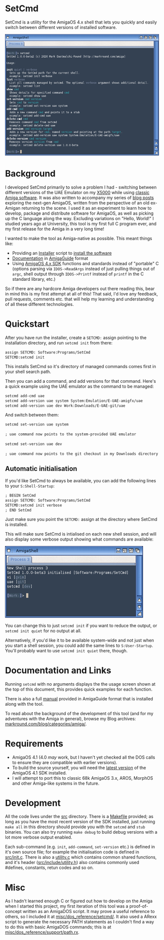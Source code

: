 # SetCmd

SetCmd is a utility for the AmigaOS 4.x shell that lets you quickly and easily switch between different versions of installed software.

![SetCmd usage screen](misc/images/usage.png)

# Background

I developed SetCmd primarily to solve a problem I had - switching between different versions of the UAE Emulator on my [X5000](https://www.markround.com/blog/2018/10/10/new-amiga-x5000/) while using [classic Amiga software](http://www.markround.com/blog/2018/10/30/classic-amiga-emulation-on-the-x5000/). It was also written to accompany my series of [blog posts](http://www.markround.com/blog/categories/amiga/) exploring the next-gen AmigaOS, written from the perspective of an old ex-Amigan returning to the scene. I used it as an experiment to learn how to develop, package and distribute software for AmigaOS, as well as picking up the C language along the way. Excluding variations on "Hello, World!" I studied years ago at University, this tool is my first full C program ever, and my first release for the Amiga in a very long time! 

I wanted to make the tool as Amiga-native as possible. This meant things like:

 * Providing an [Installer](http://aminet.net/package/util/misc/Installer-43_3) script to [install the software](Install_SetCmd)
 * [Documentation](SetCmd.guide) in [AmigaGuide](*https://en.wikipedia.org/wiki/AmigaGuide) format 
 * Using [AmigaOS 4.x SDK](https://wiki.amigaos.net/wiki/Autodocs:Main) functions and standards instead of "portable" C (options parsing via `IDOS->ReadArgs` instead of just pulling things out of `argc`, shell output through `IDOS->Printf` instead of `printf` in the C standard library, etc.)

So if there are any hardcore Amiga developers out there reading this, bear in mind this is my first attempt at all of this! That said, I'd love any feedback, pull requests, comments etc. that will help my learning and understanding of all these different technologies.

# Quickstart

After you have run the installer, create a `SETCMD:` assign pointing to the installation directory, and run `setcmd init` from there:

```
assign SETCMD: Software:Programs/SetCmd
SETCMD:setcmd init
```

This installs SetCmd so it's directory of managed commands comes first in your shell search path.

Then you can add a command, and add versions for that command. Here's a quick example using the UAE emulator as the command to be managed:

```
setcmd add-cmd uae
setcmd add-version uae system System:Emulation/E-UAE-amigfx/uae
setcmd add-version uae dev Work:Downloads/E-UAE-git/uae
```

And switch between them:

```
setcmd set-version uae system

; uae command now points to the system-provided UAE emulator

setcmd set-version uae dev

; uae command now points to the git checkout in my Downloads directory
```

## Automatic initialisation
If you'd like SetCmd to always be available, you can add the following lines to your `S:Shell-Startup`:

```
; BEGIN SetCmd
assign SETCMD: Software:Programs/SetCmd
SETCMD:setcmd init verbose
; END SetCmd
```

Just make sure you point the `SETCMD:` assign at the directory where SetCmd is installed.

This will make sure SetCmd is intialised on each new shell session, and will also display some verbose output showing what commands are available:

![SetCmd initialisation](misc/images/init.png)


You can change this to just `setcmd init` if you want to reduce the output, or `setcmd init quiet` for no output at all.

Alternatively, if you'd like it to be available system-wide and not just when you start a shell session, you could add the same lines to `S:User-Startup`. You'll probably want to use `setcmd init quiet` there, though.


# Documentation and Links
Running `setcmd` with no arguments displays the the usage screen shown at the top of this document, this provides quick examples for each function.

There is also a full [manual](SetCmd.guide) provided in AmigaGuide format that is installed along with the tool.

To read about the background of the development of this tool (and for my adventures with the Amiga in general), browse my Blog archives: [markround.com/blog/categories/amiga/](http://www.markround.com/blog/categories/amiga/).

# Requirements

 * AmigaOS 4.1 (4.0 _may_ work, but I haven't yet checked all the DOS calls to ensure they are compatible with earlier versions).
 * To build the source yourself, you will need the [latest version](https://www.hyperion-entertainment.com/index.php/downloads?view=details&file=82) of the AmigaOS 4.1 SDK installed.
 * I will attempt to port this to classic 68k AmigaOS 3.x, AROS, MorphOS and other Amiga-like systems in the future.

# Development

All the code lives under the [src](src) directory. There is a [Makefile](src/Makefile) provided; as long as you have the most recent version of the SDK installed, just running `make all` in this directory should provide you with the `setcmd` and `stub` binaries. You can also try running `make debug` to build debug versions with a lot more verbose output enabled.

Each sub-command (e.g. `init`, `add-command`, `set-version` etc.) is defined in it's own source file; for example the initialisation code is defined in [src/init.c](src/init.c). There is also a [utility.c](src/utility.c) which contains common shared functions, and it's header ([src/include/utility.h](src/include/utility.h)) also contains commonly used #defines, constants, retun codes and so on.

# Misc

As I hadn't learned enough C or figured out how to develop on the Amiga when I started this project, my first iteration of this tool was a proof-of-concept written as an AmigaDOS script. It may prove a useful reference to others, so I included it at [misc/dos_reference/setcmd/](misc/dos_reference/setcmd). It also used a ARexx script to generate the necessary PATH statements as I couldn't find a way to do this with basic AmigaDOS commands; this is at [misc/dos_reference/support/path.rx](misc/dos_reference/support/path.rx). 